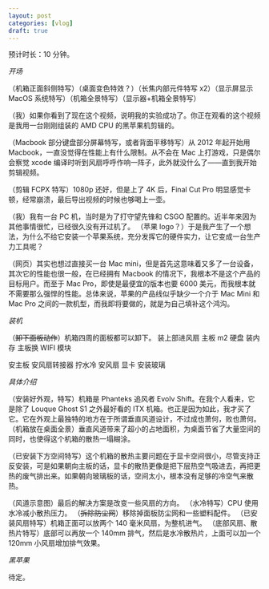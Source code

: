 ```yaml
---
layout: post
categories: [vlog]
draft: true
---
```


预计时长：10 分钟。

_开场_

（机箱正面斜侧特写）（桌面变色特效？）（长焦内部元件特写 x2）（显示屏显示 MacOS 系统特写）（机箱全景特写）（显示器+机箱全景特写）

（我）如果你看到了现在这个视频，说明我的实验成功了。你正在观看的这个视频是我用一台刚刚组装的 AMD CPU 的黑苹果机剪辑的。

（Macbook 部分键盘部分屏幕特写，或者背面平移特写）从 2012 年起开始用 Macbook，一直没觉得在性能上有什么限制。从不会在 Mac 上打游戏，只是偶尔会察觉 xcode 编译时听到风扇呼呼作响一阵子，此外就没什么了——直到我开始剪辑视频。

（剪辑 FCPX 特写）1080p 还好，但是上了 4K 后，Final Cut Pro 明显感觉卡顿，经常崩溃，最后导出视频的时候也够喝上一壶。

（我）我有一台 PC 机，当时是为了打守望先锋和 CSGO 配置的。近半年来因为其他事情很忙，已经很久没有开过机了。
（苹果 logo？）于是我产生了一个想法，为什么不给它安装一个苹果系统，充分发挥它的硬件实力，让它变成一台生产力工具呢？

（网页）其实也想过直接买一台 Mac mini，但是首先这意味着又多了一台设备，其次它的性能也很一般，在已经拥有 Macbook 的情况下，我根本不是这个产品的目标用户。而至于 Mac Pro，即使是最便宜的版本也要 6000 美元，而我根本就不需要那么强悍的性能。总体来说，苹果的产品线似乎缺少一个介于 Mac Mini 和 Mac Pro 之间的一款机型，而我即将要做的，就是为自己填补这个鸿沟。

_装机_

（~~卸下面板动作~~）机箱四周的面板都可以卸下。
装上部进风扇
主板 m2 硬盘
装内存
主板换 WIFI 模块

安主板
安风扇转接器
拧水冷
安风扇
显卡
安装玻璃

_具体介绍_

（安装好外观，特写）机箱是 Phanteks 追风者 Evolv Shift。在我个人看来，它是除了 Louque Ghost S1 之外最好看的 ITX 机箱。也正是因为如此，我才买了它。它在外观上最独特的地方在于所谓垂直风道设计，不过成也萧何，败也萧何。
（机箱放在桌面全景）垂直风道带来了超小的占地面积，为桌面节省了大量空间的同时，也使得这个机箱的散热一塌糊涂。

（已安装下方空间特写）这个机箱的散热主要问题在于显卡空间很小，尽管支持正反安装，可是如果朝向主板的话，显卡的散热更像是把下层热空气吸进去，再把更热的废气排出来。如果朝向玻璃板的话，空间太小，根本没有足够的冷空气来散热。

（风道示意图）最后的解决方案是改变一些风扇的方向。
（水冷特写）CPU 使用水冷减小散热压力。
（~~拆除防尘网~~）移除掉面板防尘网和一些塑料配件。
（已安装风扇特写）机箱正面可以放两个 140 毫米风扇，为整机进气。
（底部风扇、散热片特写）底部可以再放一个 140mm 排气，然后是水冷散热片，上面可以加一个 120mm 小风扇增加排气效果。

_黑苹果_

待定。
